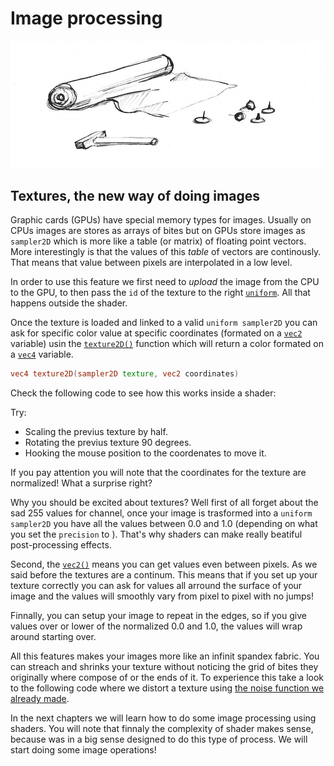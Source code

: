 # Image processing

![](01.jpg)

## Textures, the new way of doing images

Graphic cards (GPUs) have special memory types for images. Usually on CPUs images are stores as arrays of bites but on GPUs store images as ```sampler2D``` which is more like a table (or matrix) of floating point vectors. More interestingly is that the values of this *table* of vectors are continously. That means that value between pixels are interpolated in a low level.

In order to use this feature we first need to *upload* the image from the CPU to the GPU, to then pass the ```id``` of the texture to the right [```uniform```](../05). All that happens outside the shader. 

Once the texture is loaded and linked to a valid ```uniform sampler2D``` you can ask for specific color value at specific coordinates (formated on a [```vec2```](index.html#vec2.md) variable) usin the [```texture2D()```](index.html#texture2D.md) function which will return a color formated on a [```vec4```](index.html#vec4.md) variable.

```glsl
vec4 texture2D(sampler2D texture, vec2 coordinates)  
```

Check the following code to see how this works inside a shader:

<div class="codeAndCanvas" data="texture.frag" data-imgs="kanagawa.jpg"></div>

Try:

* Scaling the previus texture by half.
* Rotating the previus texture 90 degrees.
* Hooking the mouse position to the coordenates to move it.

If you pay attention you will note that the coordinates for the texture are normalized! What a surprise right?

Why you should be excited about textures? Well first of all forget about the sad 255 values for channel, once your image is trasformed into a ```uniform sampler2D``` you have all the values between 0.0 and 1.0 (depending on what you set the ```precision``` to ). That's why shaders can make really beatiful post-processing effects. 

Second, the [```vec2()```](index.html#vec2.md) means you can get values even between pixels. As we said before the textures are a continum. This means that if you set up your texture correctly you can ask for values all arround the surface of your image and the values will smoothly vary from pixel to pixel with no jumps! 

Finnally, you can setup your image to repeat in the edges, so if you give values over or lower of the normalized 0.0 and 1.0, the values will wrap around starting over.

All this features makes your images more like an infinit spandex fabric. You can streach and shrinks your texture without noticing the grid of bites they originally where compose of or the ends of it. To experience this take a look to the following code where we distort a texture using [the noise function we already made](../11/).

<div class="codeAndCanvas" data="texture-noise.frag" data-imgs="kanagawa.jpg"></div>

In the next chapters we will learn how to do some image processing using shaders. You will note that finnaly the complexity of shader makes sense, because was in a big sense designed to do this type of process. We will start doing some image operations!

